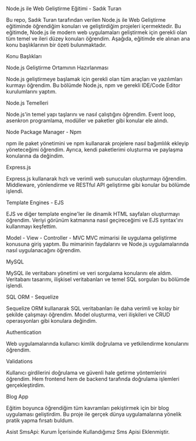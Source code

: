Node.js ile Web Geliştirme Eğitimi - Sadık Turan

Bu repo, Sadık Turan tarafından verilen Node.js ile Web Geliştirme eğitiminde öğrendiğim konuları ve geliştirdiğim projeleri içermektedir. Bu eğitimde, Node.js ile modern web uygulamaları geliştirmek için gerekli olan tüm temel ve ileri düzey konuları öğrendim. Aşağıda, eğitimde ele alınan ana konu başlıklarının bir özeti bulunmaktadır.

Konu Başlıkları

Node.js Geliştirme Ortamının Hazırlanması

Node.js geliştirmeye başlamak için gerekli olan tüm araçları ve yazılımları kurmayı öğrendim. Bu bölümde Node.js, npm ve gerekli IDE/Code Editor kurulumlarını yaptım.

Node.js Temelleri

Node.js'in temel yapı taşlarını ve nasıl çalıştığını öğrendim. Event loop, asenkron programlama, modüller ve paketler gibi konular ele alındı.

Node Package Manager - Npm

npm ile paket yönetimini ve npm kullanarak projelere nasıl bağımlılık ekleyip yöneteceğimi öğrendim. Ayrıca, kendi paketlerimi oluşturma ve paylaşma konularına da değindim.

Express.js

Express.js kullanarak hızlı ve verimli web sunucuları oluşturmayı öğrendim. Middleware, yönlendirme ve RESTful API geliştirme gibi konular bu bölümde işlendi.

Template Engines - EJS

EJS ve diğer template engine'ler ile dinamik HTML sayfaları oluşturmayı öğrendim. Veriyi görünüm katmanına nasıl geçireceğimi ve EJS syntax'ını kullanmayı keşfettim.

Model - View - Controller - MVC
MVC mimarisi ile uygulama geliştirme konusuna giriş yaptım. Bu mimarinin faydalarını ve Node.js uygulamalarında nasıl uygulanacağını öğrendim.

MySQL

MySQL ile veritabanı yönetimi ve veri sorgulama konularını ele aldım. Veritabanı tasarımı, ilişkisel veritabanları ve temel SQL sorguları bu bölümde işlendi.

SQL ORM - Sequelize

Sequelize ORM kullanarak SQL veritabanları ile daha verimli ve kolay bir şekilde çalışmayı öğrendim. Model oluşturma, veri ilişkileri ve CRUD operasyonları gibi konulara değindim.

Authentication

Web uygulamalarında kullanıcı kimlik doğrulama ve yetkilendirme konularını öğrendim.

Validations

Kullanıcı girdilerini doğrulama ve güvenli hale getirme yöntemlerini öğrendim. Hem frontend hem de backend tarafında doğrulama işlemleri gerçekleştirdim.

Blog App

Eğitim boyunca öğrendiğim tüm kavramları pekiştirmek için bir blog uygulaması geliştirdim. Bu proje ile gerçek dünya uygulamalarına yönelik pratik yapma fırsatı buldum.

Asist SmsApi:
Kurum İçerisinde Kullandığımız Sms Apisi Eklenmiştir.
